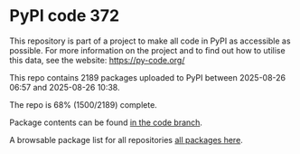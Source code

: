 # PyPI code 372

This repository is part of a project to make all code in PyPI as accessible as possible. For more information 
on the project and to find out how to utilise this data, see the website: https://py-code.org/

This repo contains 2189 packages uploaded to PyPI between 
2025-08-26 06:57 and 2025-08-26 10:38.

The repo is 68% (1500/2189) complete.

Package contents can be found [in the code branch](https://github.com/pypi-data/pypi-mirror-372/tree/code/packages).

A browsable package list for all repositories [all packages here](https://py-code.org/repositories/pypi-mirror-372).


